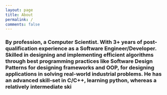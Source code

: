 ```yaml
---
layout: page
title: About
permalink: /
comments: false
---
```




### By profession, a Computer Scientist. With 3+ years of post-qualification experience as a Software Engineer/Developer. Skilled in designing and implementing efficient algorithms through best programming practices like Software Design Patterns for designing frameworks and OOP, for designing applications in solving real-world industrial problems. He has an advanced skill-set in C/C++, learning python, whereas a relatively intermediate ski
